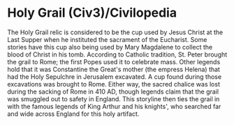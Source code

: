 # Holy Grail (Civ3)/Civilopedia

The Holy Grail relic is considered to be the cup used by Jesus Christ at the Last Supper when he instituted the sacrament of the Eucharist. Some stories have this cup also being used by Mary Magdalene to collect the blood of Christ in his tomb. According to Catholic tradition, St. Peter brought the grail to Rome; the first Popes used it to celebrate mass. Other legends hold that it was Constantine the Great's mother (the empress Helena) that had the Holy Sepulchre in Jerusalem excavated. A cup found during those excavations was brought to Rome.
Either way, the sacred chalice was lost during the sacking of Rome in 410 AD, though legends claim that the grail was smuggled out to safety in England. This storyline then ties the grail in with the famous legends of King Arthur and his knights', who searched far and wide across England for this holy artifact.